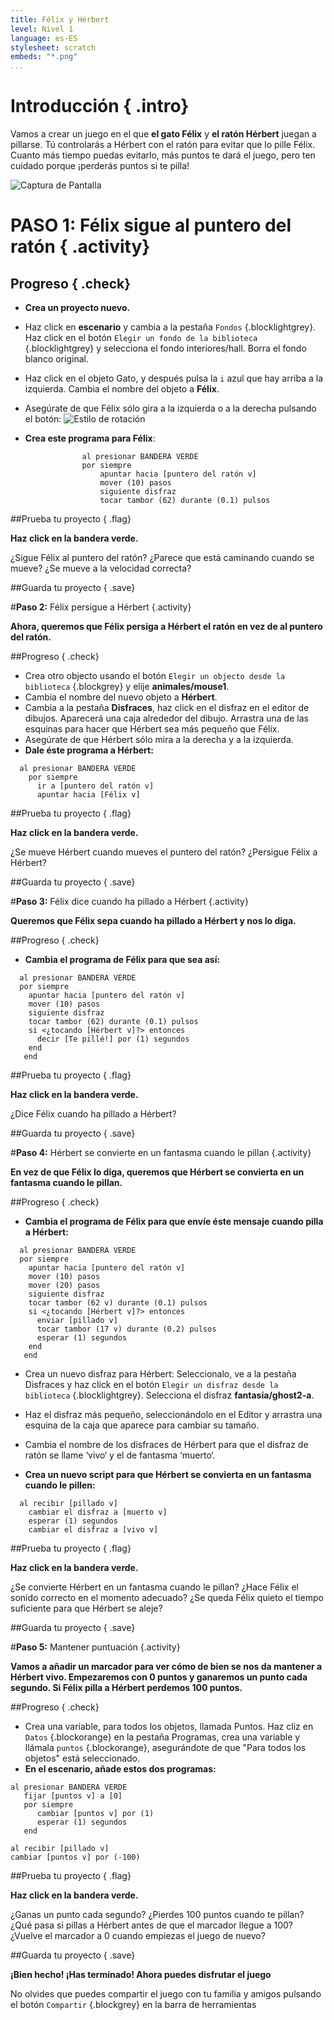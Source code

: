 ```yaml
---
title: Félix y Hérbert
level: Nivel 1
language: es-ES
stylesheet: scratch
embeds: "*.png"
...
```


# Introducción { .intro}
Vamos a crear un juego en el que __el gato Félix__ y __el ratón Hérbert__ juegan a pillarse. Tú controlarás a Hérbert con el ratón para evitar que lo pille Félix. Cuanto más tiempo puedas evitarlo, más puntos te dará el juego, pero ten cuidado porque ¡perderás puntos si te pilla!

![Captura de Pantalla](felixherbert_screenshot.png "Captura de Pantalla")

# PASO 1: Félix sigue al puntero del ratón { .activity}

## Progreso { .check}

+ **Crea un proyecto nuevo.**

+ Haz click en **escenario** y cambia a la pestaña `Fondos` {.blocklightgrey}. Haz click en el botón `Elegir un fondo de la biblioteca` {.blocklightgrey} y selecciona el fondo interiores/hall. Borra el fondo blanco original.

+ Haz click en el objeto Gato, y después pulsa la `i` azul que hay arriba a la izquierda. Cambia el nombre del objeto a **Félix**.
+ Asegúrate de que Félix sólo gira a la izquierda o a la derecha pulsando el botón: ![Estilo de rotación](estilo-rotacion-izq-dcha.png "Estilo de rotación")
+ **Crea este programa para Félix**:

```blocks
				al presionar BANDERA VERDE
    			por siempre
			        apuntar hacia [puntero del ratón v]
			        mover (10) pasos
			        siguiente disfraz
			        tocar tambor (62) durante (0.1) pulsos
```

##Prueba tu proyecto { .flag}

**Haz click en la bandera verde.**

¿Sigue Félix al puntero del ratón? ¿Parece que está caminando cuando se mueve? ¿Se mueve a la velocidad correcta?

##Guarda tu proyecto { .save}


#**Paso 2:**   Félix persigue a Hérbert {.activity}

**Ahora, queremos que Félix persiga a Hérbert el ratón en vez de al puntero del ratón.**

##Progreso { .check}

+ Crea otro objecto usando el botón `Elegir un objecto desde la biblioteca` {.blockgrey} y elije **animales/mouse1**.
+ Cambia el nombre del nuevo objeto a **Hérbert**.
+ Cambia a la pestaña __Disfraces__, haz click en el disfraz en el editor de dibujos. Aparecerá una caja alrededor del dibujo. Arrastra una de las esquinas para hacer que Hérbert sea más pequeño que Félix. 
+ Asegúrate de que Hérbert sólo mira a la derecha y a la izquierda.
+ **Dale éste programa a Hérbert:**

```blocks
  al presionar BANDERA VERDE
    por siempre
      ir a [puntero del ratón v]
      apuntar hacia [Félix v]
```

##Prueba tu proyecto { .flag}

**Haz click en la bandera verde.**

¿Se mueve Hérbert cuando mueves el puntero del ratón? ¿Persigue Félix a Hérbert?

##Guarda tu proyecto { .save}


#**Paso 3:**   Félix dice cuando ha pillado a Hérbert {.activity}

**Queremos que Félix sepa cuando ha pillado a Hérbert y nos lo diga.**

##Progreso { .check}

+ **Cambia el programa de Félix para que sea así:**

```blocks
  al presionar BANDERA VERDE
  por siempre
    apuntar hacia [puntero del ratón v]
    mover (10) pasos
    siguiente disfraz
    tocar tambor (62) durante (0.1) pulsos
    si <¿tocando [Hérbert v]?> entonces
      decir [Te pillé!] por (1) segundos
    end
   end
```

##Prueba tu proyecto { .flag}

**Haz click en la bandera verde.**

¿Dice Félix cuando ha pillado a Hérbert?

##Guarda tu proyecto { .save}

#**Paso 4:**  Hérbert se convierte en un fantasma cuando le pillan {.activity}

**En vez de que Félix lo diga, queremos que Hérbert se convierta en un fantasma cuando le pillan.**

##Progreso { .check}

+ **Cambia el programa de Félix para que envíe éste mensaje cuando pilla a Hérbert:**

```blocks
  al presionar BANDERA VERDE
  por siempre
    apuntar hacia [puntero del ratón v]
    mover (10) pasos
    mover (20) pasos
    siguiente disfraz
    tocar tambor (62 v) durante (0.1) pulsos
    si <¿tocando [Hérbert v]?> entonces
      enviar [pillado v]
      tocar tambor (17 v) durante (0.2) pulsos
      esperar (1) segundos
    end
   end
```

+ Crea un nuevo disfraz para Hérbert: Seleccionalo, ve a la pestaña Disfraces y haz click en el botón `Elegir un disfraz desde la biblioteca` {.blocklightgrey}. Selecciona el disfraz **fantasía/ghost2-a**.

+ Haz el disfraz más pequeño, seleccionándolo en el Editor y arrastra una esquina de la caja que aparece para cambiar su tamaño.

+ Cambia el nombre de los disfraces de Hérbert para que el disfraz de ratón se llame ‘vivo‘ y el de fantasma ‘muerto‘.

+ **Crea un nuevo script para que Hérbert se convierta en un fantasma cuando le pillen:**

```blocks
  al recibir [pillado v]
    cambiar el disfraz a [muerto v]
    esperar (1) segundos
    cambiar el disfraz a [vivo v]

```

##Prueba tu proyecto { .flag}

**Haz click en la bandera verde.**

¿Se convierte Hérbert en un fantasma cuando le pillan?
¿Hace Félix el sonido correcto en el momento adecuado?
¿Se queda Félix quieto el tiempo suficiente para que Hérbert se aleje?

##Guarda tu proyecto { .save}

#**Paso 5:**  Mantener puntuación {.activity}

**Vamos a añadir un marcador para ver cómo de bien se nos da mantener a Hérbert vivo.
Empezaremos con 0 puntos y ganaremos un punto cada segundo. Si Félix pilla a Hérbert perdemos 100 puntos.**

##Progreso { .check}

+ Crea una variable, para todos los objetos, llamada Puntos. Haz cliz en `Datos` {.blockorange} en la pestaña Programas, crea una variable y llámala `puntos` {.blockorange}, asegurándote de que "Para todos los objetos" está seleccionado.
+ **En el escenario, añade estos dos programas:**


```blocks
al presionar BANDERA VERDE
   fijar [puntos v] a [0]
   por siempre
      cambiar [puntos v] por (1)
      esperar (1) segundos
   end

al recibir [pillado v]
cambiar [puntos v] por (-100)
```

##Prueba tu proyecto { .flag}

**Haz click en la bandera verde.**

¿Ganas un punto cada segundo?
¿Pierdes 100 puntos cuando te pillan?
¿Qué pasa si pillas a Hérbert antes de que el marcador llegue a 100? ¿Vuelve el marcador a 0 cuando empiezas el juego de nuevo?

##Guarda tu proyecto { .save}

**¡Bien hecho! ¡Has terminado! Ahora puedes disfrutar el juego**

No olvides que puedes compartir el juego con tu familia y amigos pulsando el botón `Compartir` {.blockgrey} en la barra de herramientas
